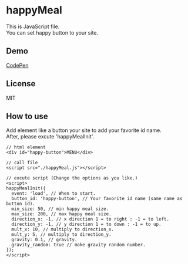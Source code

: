 # happyMeal
This is JavaScript file.  
You can set happy button to your site.
## Demo
[CodePen](https://codepen.io/toshiya-marukubo/pen/GRjgZMG)
## License
MIT
## How to use
Add element like a button your site to add your favorite id name.  
After, please excute 'happyMealInit'.
```
// html element
<div id="happy-button">MENU</div>

// call file
<script src="./happyMeal.js"></script>

// excute script (Change the options as you like.)
<script>
happyMealInit({
  event: 'load', // When to start.
  button_id: 'happy-button', // Your favorite id name (same name as button id).
  min_size: 50, // min happy meal size.
  max_size: 200, // max happy meal size.
  direction_x: -1, // x direction 1 = to right : -1 = to left.
  direction_y: -1, // y direction 1 = to down : -1 = to up.
  mult_x: 10, // multiply to direction_x.
  mult_y: 5, // multiply to direction_y.
  gravity: 0.1, // gravity.
  gravity_random: true // make gravity random number.
});
</script>
```
